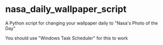# nasa_daily_wallpaper_script
A Python script for changing your wallpaper daily to "Nasa's Photo of the Day"

You should use "Windows Task Scheduler" for this to work
